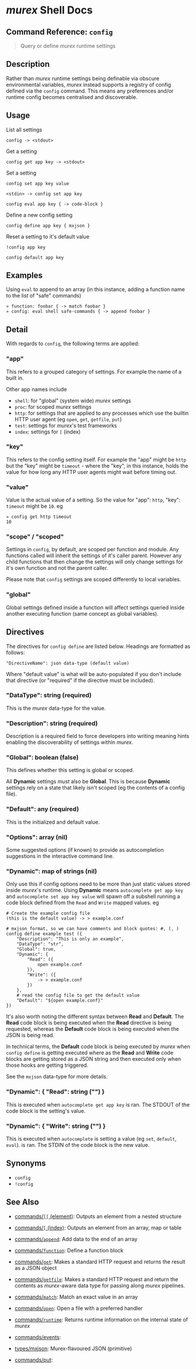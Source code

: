 # _murex_ Shell Docs

## Command Reference: `config`

> Query or define _murex_ runtime settings

## Description

Rather than _murex_ runtime settings being definable via obscure environmental
variables, _murex_ instead supports a registry of config defined via the
`config` command. This means any preferences and/or runtime config becomes
centralised and discoverable.

## Usage

List all settings

    config -> <stdout>
    
Get a setting

    config get app key -> <stdout>
    
Set a setting

    config set app key value
    
    <stdin> -> config set app key
    
    config eval app key { -> code-block }
    
Define a new config setting

    config define app key { mxjson }
    
Reset a setting to it's default value

    !config app key
    
    config default app key

## Examples

Using `eval` to append to an array (in this instance, adding a function
name to the list of "safe" commands)

    » function: foobar { -> match foobar }
    » config: eval shell safe-commands { -> append foobar }

## Detail

With regards to `config`, the following terms are applied:

### "app"

This refers to a grouped category of settings. For example the name of a built
in.
  
Other app names include

* `shell`: for "global" (system wide) _murex_ settings
* `proc`: for scoped _murex_ settings
* `http`: for settings that are applied to any processes which use the builtin
   HTTP user agent (eg `open`, `get`, `getfile`, `put`)
* `test`: settings for _murex_'s test frameworks
* `index`: settings for `[` (index)

### "key"

This refers to the config setting itself. For example the "app" might be `http`
but the "key" might be `timeout` - where the "key", in this instance, holds the
value for how long any HTTP user agents might wait before timing out.

### "value"

Value is the actual value of a setting. So the value for "app": `http`, "key":
`timeout` might be `10`. eg

    » config get http timeout
    10
    
### "scope" / "scoped"

Settings in `config`, by default, are scoped per function and module. Any
functions called will inherit the settings of it's caller parent. However any
child functions that then change the settings will only change settings for it's
own function and not the parent caller.

Please note that `config` settings are scoped differently to local variables.

### "global"

Global settings defined inside a function will affect settings queried inside
another executing function (same concept as global variables).

## Directives

The directives for `config define` are listed below. Headings are formatted
as follows: 

    "DirectiveName": json data-type (default value)
    
Where "default value" is what will be auto-populated if you don't include that
directive (or "required" if the directive must be included).

### "DataType": string (required)

This is the _murex_ data-type for the value.

### "Description": string (required)

Description is a required field to force developers into writing meaning hints
enabling the discoverability of settings within _murex_.

### "Global": boolean (false)

This defines whether this setting is global or scoped.

All **Dynamic** settings _must_ also be **Global**. This is because **Dynamic**
settings rely on a state that likely isn't scoped (eg the contents of a config
file).

### "Default": any (required)

This is the initialized and default value.

### "Options": array (nil)

Some suggested options (if known) to provide as autocompletion suggestions in
the interactive command line.

### "Dynamic": map of strings (nil)

Only use this if config options need to be more than just static values stored
inside _murex_'s runtime. Using **Dynamic** means `autocomplete get app key`
and `autocomplete set app key value` will spawn off a subshell running a code
block defined from the `Read` and `Write` mapped values. eg

    # Create the example config file
    (this is the default value) -> > example.conf
    
    # mxjson format, so we can have comments and block quotes: #, (, )
    config define example test ({
        "Description": "This is only an example",
        "DataType": "str",
        "Global": true,
        "Dynamic": {
            "Read": ({
                open example.conf
            }),
            "Write": ({
                -> > example.conf
            })
        },
        # read the config file to get the default value
        "Default": "${open example.conf}"
    })
    
It's also worth noting the different syntax between **Read** and **Default**.
The **Read** code block is being executed when the **Read** directive is being
requested, whereas the **Default** code block is being executed when the JSON
is being read.

In technical terms, the **Default** code block is being executed by _murex_ 
when `config define` is getting executed where as the **Read** and **Write**
code blocks are getting stored as a JSON string and then executed only when
those hooks are getting triggered.

See the `mxjson` data-type for more details.

### "Dynamic": { "Read": string ("") }

This is executed when `autocomplete get app key` is ran. The STDOUT of the code
block is the setting's value.

### "Dynamic": { "Write": string ("") }

This is executed when `autocomplete` is setting a value (eg `set`, `default`,
`eval`). is ran. The STDIN of the code block is the new value.

## Synonyms

* `config`
* `!config`


## See Also

* [commands/`[[` (element)](../commands/element.md):
  Outputs an element from a nested structure
* [commands/`[` (index)](../commands/index.md):
  Outputs an element from an array, map or table
* [commands/`append`](../commands/append.md):
  Add data to the end of an array
* [commands/`function`](../commands/function.md):
  Define a function block
* [commands/`get`](../commands/get.md):
  Makes a standard HTTP request and returns the result as a JSON object
* [commands/`getfile`](../commands/getfile.md):
  Makes a standard HTTP request and return the contents as _murex_-aware data type for passing along _murex_ pipelines.
* [commands/`match`](../commands/match.md):
  Match an exact value in an array
* [commands/`open`](../commands/open.md):
  Open a file with a preferred handler
* [commands/`runtime`](../commands/runtime.md):
  Returns runtime information on the internal state of _murex_
* [commands/events](../commands/events.md):
  
* [types/mxjson](../types/mxjson.md):
  Murex-flavoured JSON (primitive)
* [commands/put](../commands/put.md):
  